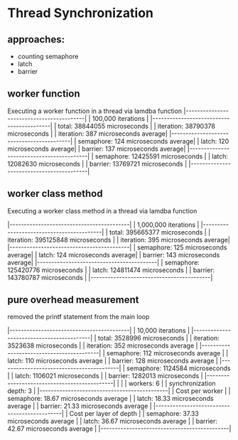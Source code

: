 # Thread Synchronization

## approaches:
* counting semaphore
* latch
* barrier

## worker function
Executing a worker function in a thread via lamdba function
|------------------------------------------|
| 100,000 iterations                       |
|------------------------------------------|
| total:      38844055 microseconds        |
| iteration:  38790378 microseconds        |
| iteration:       387 microseconds average|
|------------------------------------------|
| semaphore:       124 microseconds average|
| latch:           120 microseconds average|
| barrier:         137 microseconds average|
|------------------------------------------|
| semaphore:  12425591 microseconds        |
| latch:      12082630 microseconds        |
| barrier:    13769721 microseconds        |
|------------------------------------------|

## worker class method
Executing a worker class method in a thread via lamdba function

|------------------------------------------|
| 1,000,000 iterations                     |
|------------------------------------------|
| total:     395665377 microseconds        |
| iteration: 395125848 microseconds        |
| iteration:       395 microseconds average|
|------------------------------------------|
| semaphore:       125 microseconds average|
| latch:           124 microseconds average|
| barrier:         143 microseconds average|
|------------------------------------------|
| semaphore: 125420776 microseconds        |
| latch:     124811474 microseconds        |
| barrier:   143780787 microseconds        |
|------------------------------------------|


## pure overhead measurement
removed the printf statement from the main loop

|------------------------------------------|
| 10,000 iterations                        |
|------------------------------------------|
| total:     3528996 microseconds          |
| iteration: 3523638 microseconds          |
| iteration:     352 microseconds average  |
|------------------------------------------|
| semaphore:     112 microseconds average  |
| latch:         110 microseconds average  |
| barrier:       128 microseconds average  |
|------------------------------------------|
| semaphore: 1124584 microseconds          |
| latch:     1106021 microseconds          |
| barrier:   1282013 microseconds          |
|---------------------------------------------|
|                                             |
| workers:               6                    |
| synchronization depth: 3                    |
|---------------------------------------------|
| Cost per worker                             |
| semaphore:       18.67 microseconds average |
| latch:           18.33 microseconds average |
| barrier:         21.33 microseconds average |
|---------------------------------------------|
| Cost per layer of depth                     |
| semaphore:       37.33 microseconds average |
| latch:           36.67 microseconds average |
| barrier:         42.67 microseconds average |
|---------------------------------------------|





